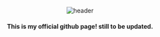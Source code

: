 <div align = "center">

![header](https://capsule-render.vercel.app/api?type=transparent&text=Humble%20BUT%20Not%20Stupid&fontSize=50&fontColor=0A74C6)
   <br/>

#### This is my official github page! still to be updated.

</div>

